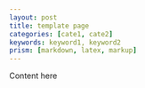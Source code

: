 ```yaml
---
layout: post
title: template page
categories: [cate1, cate2]
keywords: keyword1, keyword2
prism: [markdown, latex, markup]
---
```


Content here
